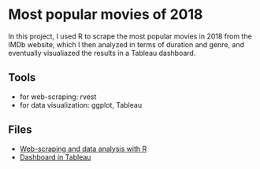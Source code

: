 # Most popular movies of 2018

In this project, I used R to scrape the most popular movies in 2018 from the IMDb website, which I then analyzed in terms of duration and genre, and eventually visualiazed the results in a Tableau dashboard.

## Tools
- for web-scraping: rvest
- for data visualization: ggplot, Tableau

## Files
- [Web-scraping and data analysis with R](https://github.com/lorenanda/imdb/blob/master/imdb_top_2018.R)
- [Dashboard in Tableau](https://github.com/lorenanda/imdb/blob/master/imdb_watchlist.twb)
